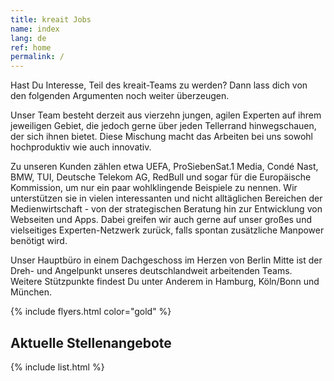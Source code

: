 ```yaml
---
title: kreait Jobs
name: index
lang: de
ref: home
permalink: /
---
```


Hast Du Interesse, Teil des kreait-Teams zu werden? Dann lass dich von den folgenden Argumenten noch weiter überzeugen.

Unser Team besteht derzeit aus vierzehn jungen, agilen Experten auf ihrem jeweiligen Gebiet, die jedoch gerne über jeden
Tellerrand hinwegschauen, der sich ihnen bietet. Diese Mischung macht das Arbeiten bei uns sowohl hochproduktiv wie 
auch innovativ.

Zu unseren Kunden zählen etwa UEFA, ProSiebenSat.1 Media, Condé Nast, BMW, TUI, Deutsche Telekom AG, RedBull und 
sogar für die Europäische Kommission, um nur ein paar wohlklingende Beispiele zu nennen. Wir unterstützen sie
in vielen interessanten und nicht alltäglichen Bereichen der Medienwirtschaft - von der strategischen 
Beratung hin zur Entwicklung von Webseiten und Apps. Dabei greifen wir auch gerne auf unser großes 
und vielseitiges Experten-Netzwerk zurück, falls spontan zusätzliche Manpower benötigt wird.

Unser Hauptbüro in einem Dachgeschoss im Herzen von Berlin Mitte ist der Dreh- und Angelpunkt unseres deutschlandweit
arbeitenden Teams. Weitere Stützpunkte findest Du unter Anderem in Hamburg, Köln/Bonn und München.

{% include flyers.html color="gold" %}

## Aktuelle Stellenangebote

{% include list.html %}
